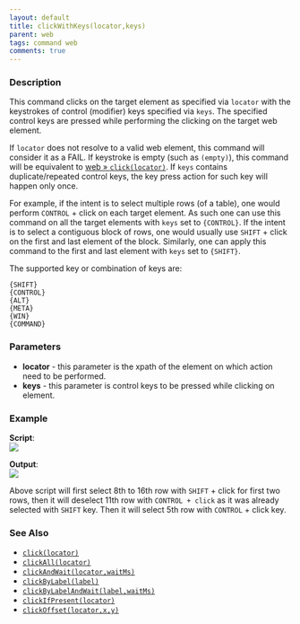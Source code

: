 ```yaml
---
layout: default
title: clickWithKeys(locator,keys)
parent: web
tags: command web
comments: true
---
```



### Description
This command clicks on the target element as specified via `locator` with the keystrokes of control (modifier) keys 
specified via `keys`.  The specified control keys are pressed while performing the clicking on the target web element.

If `locator` does not resolve to a valid web element, this command will consider it as a FAIL.  If keystroke is empty 
(such as `(empty)`), this command will be equivalent to [web &raquo; `click(locator)`](click(locator)). If `keys` 
contains duplicate/repeated control keys, the key press action for such key will happen only once.

For example, if the intent is to select multiple rows (of a table), one would perform `CONTROL` + click on each target 
element.  As such one can use this command on all the target elements with `keys` set to `{CONTROL}`. If the intent is 
to select a contiguous block of rows, one would usually use `SHIFT` + click on the first and last element of the block.
 Similarly, one can apply this command to the first and last element with `keys` set to `{SHIFT}`.

The supported key or combination of keys are:
```
{SHIFT}
{CONTROL}
{ALT}
{META}
{WIN}
{COMMAND}
```


### Parameters
- **locator** - this parameter is the xpath of the element on which action need to be performed.
- **keys** - this parameter is control keys to be pressed while clicking on element.


### Example
**Script**:<br/>
![](image/clickWithKeys_01.png)

**Output**:<br/>
![](image/clickWithKeys_02.png)

Above script will first select 8th to 16th row with `SHIFT` + click for first two rows, then it will deselect 11th row 
with `CONTROL + click` as it was already selected with `SHIFT` key. Then it will select 5th row with `CONTROL` + click 
key.


### See Also
- [`click(locator)`](click(locator))
- [`clickAll(locator)`](clickAll(locator))
- [`clickAndWait(locator,waitMs)`](clickAndWait(locator,waitMs))
- [`clickByLabel(label)`](clickByLabel(label))
- [`clickByLabelAndWait(label,waitMs)`](clickByLabelAndWait(label,waitMs))
- [`clickIfPresent(locator)`](clickIfPresent(locator))
- [`clickOffset(locator,x,y)`](clickOffset(locator,x,y))
